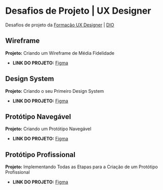 # Desafios de Projeto | UX Designer

Desafios de projeto da [Formação UX Designer](https://web.dio.me/track/formacao-ux-designer) | [DIO](https://web.dio.me)

## Wireframe

**Projeto:** Criando um Wireframe de Média Fidelidade

- **LINK DO PROJETO:** [Figma](https://www.figma.com/file/eHyOpGi2vpkWaRW02DBrUZ)



## Design System

**Projeto:** Criando o seu Primeiro Design System

- **LINK DO PROJETO:** [Figma](https://www.figma.com/file/HxsloTc9NgoEoEFVJRkxFw)



## Protótipo Navegável

**Projeto:** Criando um Protótipo Navegável

- **LINK DO PROJETO:** [Figma](https://www.figma.com/file/DJ98odCFJvo1n0YfJoLMM0)



## Protótipo Profissional

**Projeto:** Implementando Todas as Etapas para a Criação de um Protótipo Profissional

- **LINK DO PROJETO:** [Figma](https://www.figma.com/file/xo8ZD3BRpiU8CzHRDGyyxH)
